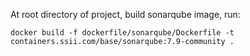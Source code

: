 At root directory of project, build sonarqube image, run:
```
docker build -f dockerfile/sonarqube/Dockerfile -t containers.ssii.com/base/sonarqube:7.9-community .
```
